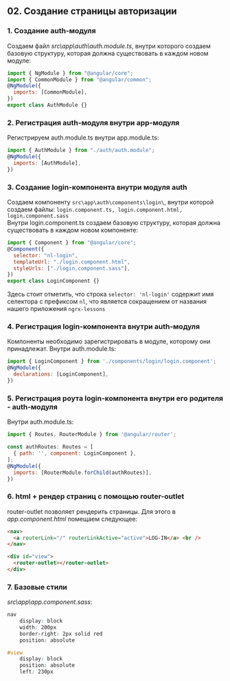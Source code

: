 ## 02. Создание страницы авторизации

### 1. Создание auth-модуля

Создаем файл _src\app\auth\auth.module.ts_, внутри которого создаем базовую структуру, которая должна существовать в каждом новом модуле:

```js
import { NgModule } from "@angular/core";
import { CommonModule } from "@angular/common";
@NgModule({
  imports: [CommonModule],
})
export class AuthModule {}
```

### 2. Регистрация auth-модуля внутри app-модуля

Регистрируем auth.module.ts внутри app.module.ts:

```js
import { AuthModule } from "./auth/auth.module";
@NgModule({
  imports: [AuthModule],
})
```

### 3. Создание login-компонента внутри модуля auth

Создаем компоненту `src\app\auth\components\login\`, внутри которой создаем файлы: `login.component.ts, login.component.html, login.component.sass`  
Внутри login.component.ts создаем базовую структуру, которая должна существовать в каждом новом компоненте:

```js
import { Component } from "@angular/core";
@Component({
  selector: "nl-login",
  templateUrl: "./login.component.html",
  styleUrls: ["./login.component.sass"],
})
export class LoginComponent {}
```

Здесь стоит отметить, что строка `selector: 'nl-login'` содержит имя селектора с префиксом `nl`, что является сокращением от названия нашего приложения `ngrx-lessons`

### 4. Регистрация login-компонента внутри auth-модуля

Компоненты необходимо зарегистрировать в модуле, которому они принадлежат. Внутри auth.module.ts:

```js
import { LoginComponent } from './components/login/login.component';
@NgModule({
  declarations: [LoginComponent],
})
```

### 5. Регистрация роута login-компонента внутри его родителя - auth-модуля

Внутри auth.module.ts:

```js
import { Routes, RouterModule } from '@angular/router';

const authRoutes: Routes = [
  { path: '', component: LoginComponent },
];
@NgModule({
  imports: [RouterModule.forChild(authRoutes)],
})
```

### 6. html + рендер страниц с помощью router-outlet

router-outlet позволяет рендерить страницы. Для этого в _app.component.html_ помещаем следующее:

```html
<nav>
  <a routerLink="/" routerLinkActive="active">LOG-IN</a> <br />
</nav>

<div id="view">
  <router-outlet></router-outlet>
</div>
```

### 7. Базовые стили

_src\app\app.component.sass_:

```css
nav
	display: block
	width: 200px
	border-right: 2px solid red
	position: absolute

#view
	display: block
	position: absolute
	left: 230px
```
